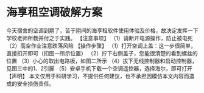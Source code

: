 # 海享租空调破解方案
今天宿舍的空调到期了，苦于阴间的海享租软件使用体验及价格，故决定发挥一下学校老师所教并付之于实践。
【注意事项】
（1）请断开电源操作，防止被电死
（2）高空作业注意跌落风险
【操作步骤】
（1）打开空调上盖：这一步很简单，直接扣开即可（扣图一所示位置）
（2）拧下右侧盖子，您能很清楚的看到螺丝的位置
（3）小心的取出电路板，如图二所示
（4）拔下无线控制器和启动控制器，见图三中的1、2引脚
（5）安卓手机下载一个空调遥控器，选择海尔，即可打开
【声明】
本文仅用于科研学习，不提供任何建议，也不承担因模仿本文内容而造成的安全损伤责任。
